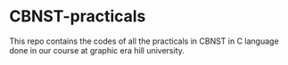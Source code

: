 # CBNST-practicals
This repo contains the codes of all the practicals in CBNST in C language done in our course at graphic era hill university.
